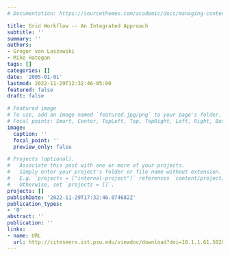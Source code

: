 ```yaml
---
# Documentation: https://sourcethemes.com/academic/docs/managing-content/

title: Grid Workflow -- An Integrated Approach
subtitle: ''
summary: ''
authors:
- Gregor von Laszewski
- Mike Hategan
tags: []
categories: []
date: '2005-01-01'
lastmod: 2022-11-29T12:32:46-05:00
featured: false
draft: false

# Featured image
# To use, add an image named `featured.jpg/png` to your page's folder.
# Focal points: Smart, Center, TopLeft, Top, TopRight, Left, Right, BottomLeft, Bottom, BottomRight.
image:
  caption: ''
  focal_point: ''
  preview_only: false

# Projects (optional).
#   Associate this post with one or more of your projects.
#   Simply enter your project's folder or file name without extension.
#   E.g. `projects = ["internal-project"]` references `content/project/deep-learning/index.md`.
#   Otherwise, set `projects = []`.
projects: []
publishDate: '2022-11-29T17:32:46.074682Z'
publication_types:
- '0'
abstract: ''
publication: ''
links:
- name: URL
  url: http://citeseerx.ist.psu.edu/viewdoc/download?doi=10.1.1.61.502&rep=rep1&type=pdf
---
```

